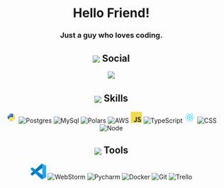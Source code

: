 <h1 align="center">Hello Friend!</h1>

<h3 align="center">Just a guy who loves coding.</h2>

<h2 align="center"><img align="center" width="30px" src="https://i.imgur.com/sJFB1V5.png"/> Social</h2>
<p align="center">

<a href="https://www.linkedin.com/in/elias-fcarvalho/?locale=en_US">
<img src="https://img.shields.io/badge/linkedin-%230077B5.svg?&style=for-the-badge&logo=linkedin&logoColor=white" />
</a>
</p>

<h2 align="center">
<img align="center" width="30px" src="https://i.imgur.com/6ynJdoG.png"/> Skills
</h2>

<p align="center">
<img width="5%" src="https://raw.githubusercontent.com/github/explore/80688e429a7d4ef2fca1e82350fe8e3517d3494d/topics/python/python.png" alt="Python"/>
<img width="5%" src="https://avatars.githubusercontent.com/u/177543?s=48&v=4" alt="Postgres"/>
<img width="5%" src="https://i.imgur.com/IVq2kWm.png" alt="MySql"/>
<img width="5%" src="https://avatars.githubusercontent.com/u/83768144?s=48&v=4" alt="Polars"/>
<img width="5%" src="https://avatars.githubusercontent.com/u/2232217?s=48&v=4" alt="AWS"/>
<img width="5%" src="https://raw.githubusercontent.com/github/explore/80688e429a7d4ef2fca1e82350fe8e3517d3494d/topics/javascript/javascript.png" alt="Javascript"/>
<img width="5%" src="https://upload.wikimedia.org/wikipedia/commons/thumb/4/4c/Typescript_logo_2020.svg/512px-Typescript_logo_2020.svg.png" alt="TypeScript"/>
<img width="5%" src="https://raw.githubusercontent.com/github/explore/80688e429a7d4ef2fca1e82350fe8e3517d3494d/topics/react/react.png" alt="React"/>
<img width="5%" src="https://cdn1.iconfinder.com/data/icons/social-media-logos-7/64/css-3-512.png" alt="CSS"/> 
<img width="5%" src="https://avatars.githubusercontent.com/u/9950313?s=48&v=4" alt="Node"/>
</p>

<h2 align="center">
<img align="center" width="30px" src="https://cdn4.iconfinder.com/data/icons/seo-and-digital-marketing-5-2/128/239-512.png"/>
Tools
</h2>

<p align="center">
<img width="35px" src="https://raw.githubusercontent.com/github/explore/80688e429a7d4ef2fca1e82350fe8e3517d3494d/topics/visual-studio-code/visual-studio-code.png" alt="VS Code"/>
<img width="35px" src="https://upload.wikimedia.org/wikipedia/commons/7/71/WebStorm_Icon.png" alt="WebStorm"/>
<img width="35px" src="https://storage.googleapis.com/cw-p1w5jpim0sdhkccw8gr/media/blog-images/logo.png" alt="Pycharm"/>
<img width="45px" src="https://i.imgur.com/5p1PfwX.png" alt="Docker"/>
<img width="35px" src="https://upload.wikimedia.org/wikipedia/commons/thumb/3/3f/Git_icon.svg/1200px-Git_icon.svg.png" alt="Git"/>
<img width="35px" src="https://i.imgur.com/uDYtnyp.png" alt="Trello"/>
</p>
